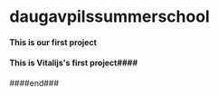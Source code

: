 # daugavpilssummerschool

#### This is our first project
#### This is Vitalijs's first project####
####end###

